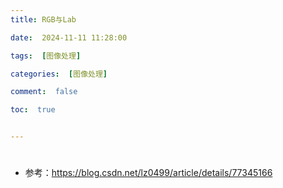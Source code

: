 ```yaml
---
title: RGB与Lab

date:  2024-11-11 11:28:00

tags:  [图像处理]

categories:  [图像处理]

comment:  false

toc:  true


---
```


#

<!--more-->

- 参考：https://blog.csdn.net/lz0499/article/details/77345166

